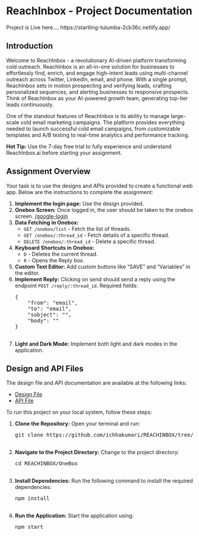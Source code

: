 <h1>ReachInbox - Project Documentation</h1>
Project is Live here....
https://startling-tulumba-2cb36c.netlify.app/
<div class="container">
<h2>Introduction</h2>

   <p>Welcome to ReachInbox - a revolutionary AI-driven platform transforming cold outreach. ReachInbox is an all-in-one solution for businesses to effortlessly find, enrich, and engage high-intent leads using multi-channel outreach across Twitter, LinkedIn, email, and phone. With a single prompt, ReachInbox sets in motion prospecting and verifying leads, crafting personalized sequences, and alerting businesses to responsive prospects. Think of ReachInbox as your AI-powered growth team, generating top-tier leads continuously.</p>
        
        
        
<p>One of the standout features of ReachInbox is its ability to manage large-scale cold email marketing campaigns. The platform provides everything needed to launch successful cold email campaigns, from customizable templates and A/B testing to real-time analytics and performance tracking.</p>


<p><strong>Hot Tip:</strong> Use the 7-day free trial to fully experience and understand ReachInbox.ai before starting your assignment.</p>

<h2>Assignment Overview</h2>
        <p>Your task is to use the designs and APIs provided to create a functional web app. Below are the instructions to complete the assignment:</p>
        <ol>
            <li><strong>Implement the login page:</strong> Use the design provided.</li>
            <li><strong>Onebox Screen:</strong> Once logged in, the user should be taken to the onebox screen. <a href="/google-login">/google-login</a></li>
            <li><strong>Data Fetching in Onebox:</strong>
                <ul>
                    <li><code>GET /onebox/list</code> - Fetch the list of threads.</li>
                    <li><code>GET /onebox/:thread_id</code> - Fetch details of a specific thread.</li>
                    <li><code>DELETE /onebox/:thread_id</code> - Delete a specific thread.</li>
                </ul>
            </li>
            <li><strong>Keyboard Shortcuts in Onebox:</strong>
                <ul>
                    <li><code>D</code> - Deletes the current thread.</li>
                    <li><code>R</code> - Opens the Reply box.</li>
                </ul>
            </li>
            <li><strong>Custom Text Editor:</strong> Add custom buttons like “SAVE” and “Variables” in the editor.</li>
            <li><strong>Implement Reply:</strong> Clicking on send should send a reply using the endpoint <code>POST /reply/:thread_id</code>. Required fields:
                <pre>
{
    "from": "email",
    "to": "email",
    "subject": "",
    "body": "<html></html>"
}
                </pre>
            </li>
            <li><strong>Light and Dark Mode:</strong> Implement both light and dark modes in the application.</li>
        </ol>
 <h2>Design and API Files</h2>
        <p>The design file and API documentation are available at the following links:</p>
        <ul>
            <li><a href="https://www.figma.com/file/uECxqvFhEx9dn4ZuO7wqmu/Reachinbox-Assignment?type=design&node-id=0-1&mode=design" target="_blank">Design File</a></li>
            <li><a href="https://documenter.getpostman.com/view/30630244/2sA2rCTMKr#433eb613-e405-4239-9e2d-f20485b31b27" target="_blank">API File</a></li>
        </ul>

 

<p>To run this project on your local system, follow these steps:</p>
        <ol>
            <li><strong>Clone the Repository:</strong> Open your terminal and run:
                <pre>
git clone https://github.com/ichhakumari/REACHINBOX/tree/main/OneBox
                </pre>
            </li>
            <li><strong>Navigate to the Project Directory:</strong> Change to the project directory:
                <pre>
cd REACHINBOX/OneBox
                </pre>
            </li>
            <li><strong>Install Dependencies:</strong> Run the following command to install the required dependencies:
                <pre>
npm install
                </pre>
            </li>
            <li><strong>Run the Application:</strong> Start the application using:
                <pre>
npm start
                </pre>
            </li>
        </ol>
    </div>
</body>
</html>

